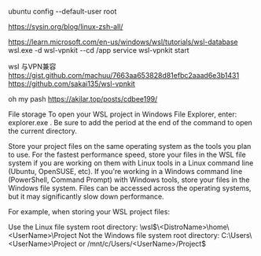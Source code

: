 ubuntu config --default-user root

https://sysin.org/blog/linux-zsh-all/

https://learn.microsoft.com/en-us/windows/wsl/tutorials/wsl-database
wsl.exe -d wsl-vpnkit --cd /app service wsl-vpnkit start

wsl 与VPN兼容
https://gist.github.com/machuu/7663aa653828d81efbc2aaad6e3b1431
https://github.com/sakai135/wsl-vpnkit

oh my pash
https://akilar.top/posts/cdbee199/


File storage
To open your WSL project in Windows File Explorer, enter: explorer.exe .
Be sure to add the period at the end of the command to open the current directory.

Store your project files on the same operating system as the tools you plan to use.
For the fastest performance speed, store your files in the WSL file system if you are working on them with Linux tools in a Linux command line (Ubuntu, OpenSUSE, etc). If you're working in a Windows command line (PowerShell, Command Prompt) with Windows tools, store your files in the Windows file system. Files can be accessed across the operating systems, but it may significantly slow down performance.

For example, when storing your WSL project files:

Use the Linux file system root directory: \\wsl$\<DistroName>\home\<UserName>\Project
Not the Windows file system root directory: C:\Users\<UserName>\Project or /mnt/c/Users/<UserName>/Project$
